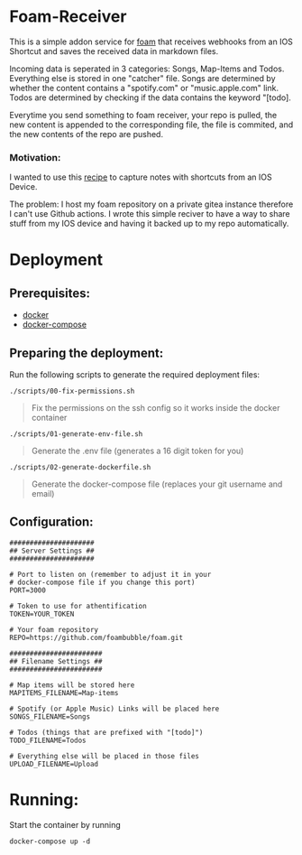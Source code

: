 # Foam-Receiver

This is a simple addon service for [foam](https://foambubble.github.io/foam/) that receives webhooks from an IOS Shortcut and saves the received data in markdown files.

Incoming data is seperated in 3 categories: Songs, Map-Items and Todos. Everything else is stored in one "catcher" file. Songs are determined by whether the content contains a "spotify.com" or "music.apple.com" link. Todos are determined by checking if the data contains the keyword "[todo].

Everytime you send something to foam receiver, your repo is pulled, the new content is appended to the corresponding file, the file is commited, and the new contents of the repo are pushed.

### Motivation:

I wanted to use this [recipe](https://foambubble.github.io/foam/recipes/capture-notes-with-shortcuts-and-github-actions) to capture notes with shortcuts from an IOS Device.

The problem: I host my foam repository on a private gitea instance therefore I can't use Github actions. I wrote this simple reciver to have a way to share stuff from my IOS device and having it backed up to my repo automatically.

# Deployment

## Prerequisites:

- [docker](https://docker.io)
- [docker-compose](https://docs.docker.com/compose/install/)

## Preparing the deployment:

Run the following scripts to generate the required deployment files:

```console
./scripts/00-fix-permissions.sh
```

> Fix the permissions on the ssh config so it works inside the docker container

```console
./scripts/01-generate-env-file.sh
```

> Generate the .env file (generates a 16 digit token for you)


```console
./scripts/02-generate-dockerfile.sh
```

> Generate the docker-compose file (replaces your git username and email)

## Configuration:

```env
#####################
## Server Settings ##
#####################

# Port to listen on (remember to adjust it in your
# docker-compose file if you change this port)
PORT=3000

# Token to use for athentification
TOKEN=YOUR_TOKEN

# Your foam repository
REPO=https://github.com/foambubble/foam.git

#######################
## Filename Settings ##
#######################

# Map items will be stored here
MAPITEMS_FILENAME=Map-items

# Spotify (or Apple Music) Links will be placed here
SONGS_FILENAME=Songs

# Todos (things that are prefixed with "[todo]")
TODO_FILENAME=Todos

# Everything else will be placed in those files
UPLOAD_FILENAME=Upload
```

# Running:

Start the container by running

```console
docker-compose up -d
```
